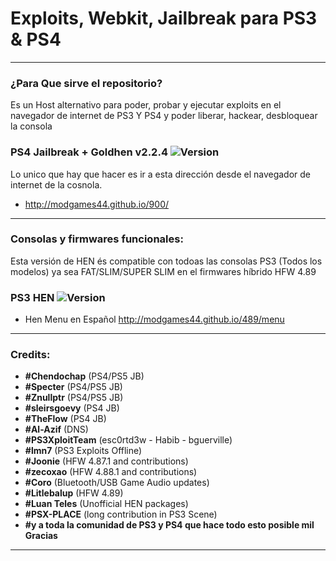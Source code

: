 # Exploits, Webkit, Jailbreak para PS3 & PS4
---

### ¿Para Que sirve el repositorio?

Es un Host alternativo para poder, probar y ejecutar exploits en el navegador de internet de PS3 Y PS4 y poder liberar, hackear, desbloquear la consola


### PS4 Jailbreak + Goldhen v2.2.4 ![Version](https://img.shields.io/badge/Version-9.00-brightgreen.svg)

Lo unico que hay que hacer es ir a esta dirección desde el navegador de internet de la cosnola.

- http://modgames44.github.io/900/

---

### Consolas y firmwares funcionales:

Esta versión de HEN és compatible con todoas las consolas PS3 (Todos los modelos) ya sea FAT/SLIM/SUPER SLIM en el firmwares híbrido HFW 4.89

### PS3 HEN ![Version](https://img.shields.io/badge/Version-4.89-brightgreen.svg)
- Hen Menu en Español http://modgames44.github.io/489/menu

---

### Credits:

- **#Chendochap** (PS4/PS5 JB)
- **#Specter** (PS4/PS5 JB)
- **#Znullptr** (PS4/PS5 JB)
- **#sleirsgoevy** (PS4 JB)
- **#TheFlow** (PS4 JB)
- **#Al-Azif** (DNS)
- **#PS3XploitTeam** (esc0rtd3w - Habib - bguerville)
- **#lmn7** (PS3 Exploits Offline)
- **#Joonie** (HFW 4.87.1 and contributions)
- **#zecoxao** (HFW 4.88.1 and contributions)
- **#Coro** (Bluetooth/USB Game Audio updates)
- **#Litlebalup** (HFW 4.89)
- **#Luan Teles** (Unofficial HEN packages)
- **#PSX-PLACE** (long contribution in PS3 Scene)
- **#y a toda la comunidad de PS3 y PS4 que hace todo esto posible mil Gracias**

---
